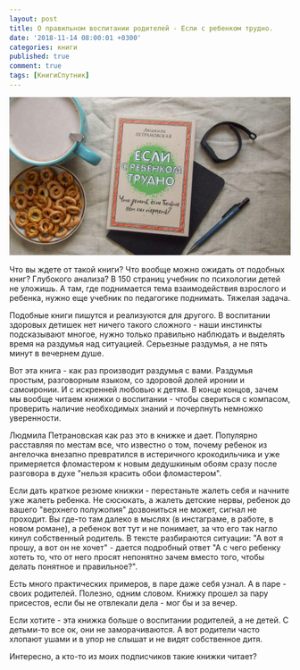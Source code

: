 ```yaml
---
layout: post
title: О правильном воспитании родителей - Если с ребенком трудно.
date: '2018-11-14 08:00:01 +0300'
categories: книги
published: true
comment: true
tags: [КнигиСпутник]
---
```


![ванилька]( /image/trudno.jpg)

Что вы ждете от такой книги? Что вообще можно ожидать от подобных книг? 
Глубокого анализа? В 150 страниц учебник по психологии детей не уложишь. А там, где поднимается тема взаимодействия взрослого и ребенка, нужно еще учебник по педагогике поднимать. Тяжелая задача.

Подобные книги пишутся и реализуются для другого. В воспитании здоровых детишек нет ничего такого сложного - наши инстинкты подсказывают многое, нужно только правильно наблюдать и выделять время на раздумья над ситуацией. Серьезные раздумья, а не пять минут в вечернем душе. 

Вот эта книга - как раз производит раздумья с вами. Раздумья простым, разговорным языком, со здоровой долей иронии и самоиронии. И с искренней любовью к детям. В конце концов, зачем мы вообще читаем книжки о воспитании - чтобы свериться с компасом, проверить наличие необходимых знаний и почерпнуть немножко уверенности.

Людмила Петрановская как раз это в книжке и дает. Популярно расставляя по местам все, что известно о том, почему ребенок из ангелочка внезапно превратился в истеричного крокодильчика и уже примеряется фломастером к новым дедушкиным обоям сразу после разговора в духе "нельзя красить обои фломастером".

Если дать краткое резюме книжки - перестаньте жалеть себя и начните уже жалеть ребенка. Не сюсюкать, а жалеть детские нервы, ребенок до вашего "верхнего полужопия" дозвониться не может, сигнал не проходит. Вы где-то там далеко в мыслях (в инстаграме, в работе, в новом романе), а ребенок вот тут и не понимает, за что его так нагло кинул собственный родитель. В тексте разбираются ситуации: "А вот я прошу, а вот он не хочет" - дается подробный ответ "А с чего ребенку хотеть то, что от него просят непонятно зачем вместо того, чтобы делать понятное и правильное?".

Есть много практических примеров, в паре даже себя узнал. А в паре - своих родителей.  Полезно, одним словом. Книжку прошел за пару присестов, если бы не отвлекали дела - мог бы и за вечер.

Если хотите - эта книжка больше о воспитании родителей, а не детей. С детьми-то все ок, они не заморачиваются. А вот родители часто хлопают ушами и в упор не слышат и не видят собственное дитя. 

Интересно, а кто-то из моих подписчиков такие книжки читает? 